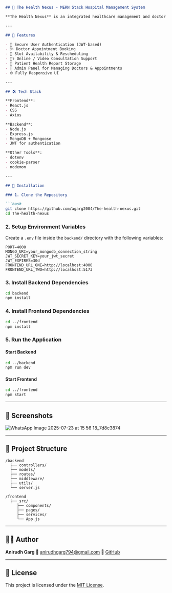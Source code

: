 
````markdown
## 🏥 The Health Nexus - MERN Stack Hospital Management System

**The Health Nexus** is an integrated healthcare management and doctor appointment booking platform built using the MERN stack (MongoDB, Express.js, React.js, Node.js). It provides a seamless experience for patients to book appointments, consult with doctors (online/video), and manage their medical records.

---

## 🚀 Features

- 🔐 Secure User Authentication (JWT-based)
- 🩺 Doctor Appointment Booking
- 📆 Slot Availability & Rescheduling
- 👨‍⚕️ Online / Video Consultation Support
- 📁 Patient Health Report Storage
- 🧾 Admin Panel for Managing Doctors & Appointments
- 🌐 Fully Responsive UI

---

## 🛠️ Tech Stack

**Frontend**:
- React.js
- CSS
- Axios

**Backend**:
- Node.js
- Express.js
- MongoDB + Mongoose
- JWT for authentication

**Other Tools**:
- dotenv
- cookie-parser
- nodemon

---

## 🔧 Installation

### 1. Clone the Repository

```bash
git clone https://github.com/agarg2004/The-health-nexus.git
cd The-health-nexus
````

### 2. Setup Environment Variables

Create a `.env` file inside the `backend/` directory with the following variables:

```env
PORT=4000
MONGO_URI=your_mongodb_connection_string
JWT_SECRET_KEY=your_jwt_secret
JWT_EXPIRES=30d
FRONTEND_URL_ONE=http://localhost:4000
FRONTEND_URL_TWO=http://localhost:5173
```

### 3. Install Backend Dependencies

```bash
cd backend
npm install
```

### 4. Install Frontend Dependencies

```bash
cd ../frontend
npm install
```

### 5. Run the Application

#### Start Backend

```bash
cd ../backend
npm run dev
```

#### Start Frontend

```bash
cd ../frontend
npm start
```

---

## 📸 Screenshots

![WhatsApp Image 2025-07-23 at 15 56 18_7d8c3874](https://github.com/user-attachments/assets/3464cd13-b839-4ba1-83a3-b5032e0969f4)

---

## 📂 Project Structure

```
/backend
  ├── controllers/
  ├── models/
  ├── routes/
  ├── middleware/
  ├── utils/
  └── server.js

/frontend
  ├── src/
     ├── components/
     ├── pages/
     ├── services/
     └── App.js
```

---

## 👨‍💻 Author

**Anirudh Garg**
📧 [anirudhgarg794@gmail.com](mailto:anirudhgarg794@gmail.com)
🔗 [GitHub](https://github.com/agarg2004)

---

## 📄 License

This project is licensed under the [MIT License](LICENSE).

````

